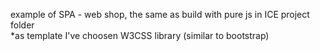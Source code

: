 example of SPA - web shop, the same as build with pure js in ICE project folder   
*as template I've choosen W3CSS library (similar to  bootstrap)
